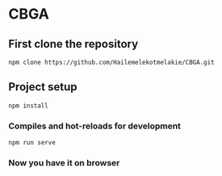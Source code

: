 # CBGA

## First  clone the repository
```
npm clone https://github.com/Hailemelekotmelakie/CBGA.git
```

## Project setup
```
npm install
```

### Compiles and hot-reloads for development
```
npm run serve
```

### Now you have it on browser
